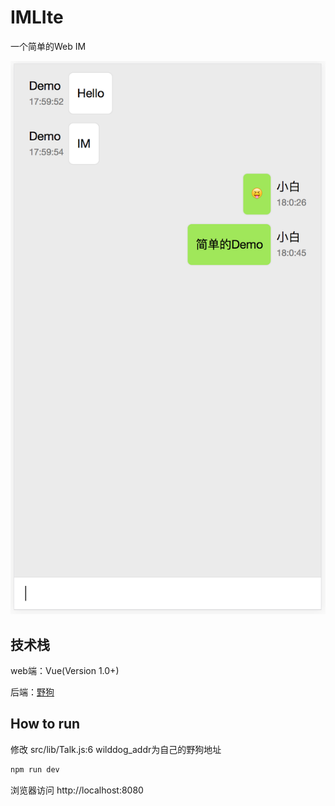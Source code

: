 IMLIte
===
一个简单的Web IM

![](demo.png)

技术栈
-------

web端：Vue(Version 1.0+)

后端：[野狗](https://www.wilddog.com)

How to run
-----
修改 src/lib/Talk.js:6 wilddog_addr为自己的野狗地址

```bash
npm run dev
``` 

浏览器访问 http://localhost:8080

